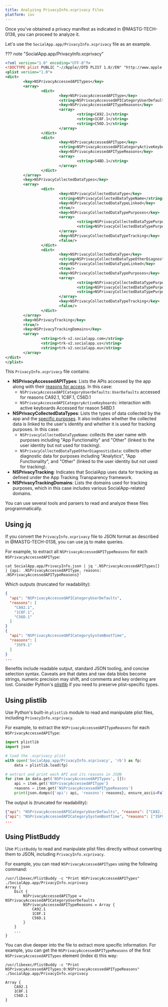 ```yaml
---
title: Analyzing PrivacyInfo.xcprivacy Files
platform: ios
---
```


Once you've obtained a privacy manifest as indicated in @MASTG-TECH-0136, you can proceed to analyze it.

Let's use the `SocialApp.app/PrivacyInfo.xcprivacy` file as an example.

??? note "SocialApp.app/PrivacyInfo.xcprivacy"

  ```xml
  <?xml version="1.0" encoding="UTF-8"?>
  <!DOCTYPE plist PUBLIC "-//Apple//DTD PLIST 1.0//EN" "http://www.apple.com/DTDs/PropertyList-1.0.dtd">
  <plist version="1.0">
  <dict>
          <key>NSPrivacyAccessedAPITypes</key>
          <array>
                  <dict>
                          <key>NSPrivacyAccessedAPIType</key>
                          <string>NSPrivacyAccessedAPICategoryUserDefaults</string>
                          <key>NSPrivacyAccessedAPITypeReasons</key>
                          <array>
                                  <string>CA92.1</string>
                                  <string>1C8F.1</string>
                                  <string>C56D.1</string>
                          </array>
                  </dict>
                  <dict>
                          <key>NSPrivacyAccessedAPIType</key>
                          <string>NSPrivacyAccessedAPICategoryActiveKeyboards</string>
                          <key>NSPrivacyAccessedAPITypeReasons</key>
                          <array>
                                  <string>54BD.1</string>
                          </array>
                  </dict>
          </array>
          <key>NSPrivacyCollectedDataTypes</key>
          <array>
                  <dict>
                          <key>NSPrivacyCollectedDataType</key>
                          <string>NSPrivacyCollectedDataTypeName</string>
                          <key>NSPrivacyCollectedDataTypeLinked</key>
                          <true/>
                          <key>NSPrivacyCollectedDataTypePurposes</key>
                          <array>
                                  <string>NSPrivacyCollectedDataTypePurposeAppFunctionality</string>
                                  <string>NSPrivacyCollectedDataTypePurposeOther</string>
                          </array>
                          <key>NSPrivacyCollectedDataTypeTracking</key>
                          <false/>
                  </dict>
                  <dict>
                          <key>NSPrivacyCollectedDataType</key>
                          <string>NSPrivacyCollectedDataTypeOtherDiagnosticData</string>
                          <key>NSPrivacyCollectedDataTypeLinked</key>
                          <true/>
                          <key>NSPrivacyCollectedDataTypePurposes</key>
                          <array>
                                  <string>NSPrivacyCollectedDataTypePurposeAnalytics</string>
                                  <string>NSPrivacyCollectedDataTypePurposeAppFunctionality</string>
                                  <string>NSPrivacyCollectedDataTypePurposeOther</string>
                          </array>
                          <key>NSPrivacyCollectedDataTypeTracking</key>
                          <false/>
                  </dict>
          </array>
          <key>NSPrivacyTracking</key>
          <true/>
          <key>NSPrivacyTrackingDomains</key>
          <array>
                  <string>trk-v2.socialapp.com</string>
                  <string>trk-v2.socialapp.us</string>
                  <string>trk-v2.socialapp.eu</string>
          </array>
  </dict>
  </plist>
  ```

This `PrivacyInfo.xcprivacy` file contains:

- **NSPrivacyAccessedAPITypes**: Lists the APIs accessed by the app along with their [reasons for access](https://developer.apple.com/documentation/bundleresources/app-privacy-configuration/nsprivacyaccessedapitypes/nsprivacyaccessedapitypereasons). In this case:
    - `NSPrivacyAccessedAPICategoryUserDefaults`: `UserDefaults` accessed for reasons CA92.1, 1C8F.1, C56D.1
    - `NSPrivacyAccessedAPICategoryActiveKeyboards`: interaction with active keyboards Accessed for reason 54BD.1
- **NSPrivacyCollectedDataTypes**: Lists the types of data collected by the app and the [specific purposes](https://developer.apple.com/documentation/bundleresources/app-privacy-configuration/nsprivacycollecteddatatypes/nsprivacycollecteddatatypepurposes). It also indicates whether the collected data is linked to the user's identity and whether it is used for tracking purposes. In this case:
    - `NSPrivacyCollectedDataTypeName`: collects the user name with purposes including "App Functionality" and "Other" (linked to the user identity but not used for tracking).
    - `NSPrivacyCollectedDataTypeOtherDiagnosticData`: collects other diagnostic data for purposes including "Analytics", "App Functionality", and "Other" (linked to the user identity but not used for tracking).
- **NSPrivacyTracking**: Indicates that SocialApp uses data for tracking as defined under the App Tracking Transparency framework.
- **NSPrivacyTrackingDomains**: Lists the domains used for tracking purposes, which in this case includes various SocialApp-related domains.

You can use several tools and parsers to read and analyze these files programmatically.

## Using jq

If you convert the `PrivacyInfo.xcprivacy` file to JSON format as described in @MASTG-TECH-0138, you can use jq to make queries.

For example, to extract all `NSPrivacyAccessedAPITypeReasons` for each `NSPrivacyAccessedAPIType`:

```console
cat SocialApp.app/PrivacyInfo.json | jq '.NSPrivacyAccessedAPITypes[] | {api: .NSPrivacyAccessedAPIType, reasons: .NSPrivacyAccessedAPITypeReasons}'
```

Which outputs (truncated for readability):

```json
{
  "api": "NSPrivacyAccessedAPICategoryUserDefaults",
  "reasons": [
    "CA92.1",
    "1C8F.1",
    "C56D.1"
  ]
}
{
  "api": "NSPrivacyAccessedAPICategorySystemBootTime",
  "reasons": [
    "35F9.1"
  ]
}
...
```

Benefits include readable output, standard JSON tooling, and concise selection syntax. Caveats are that dates and raw data blobs become strings, numeric precision may shift,  and comments and key ordering are lost. Consider Python's [plistlib](https://docs.python.org/3/library/plistlib.html) if you need to preserve plist-specific types.

## Using plistlib

Use Python's built-in `plistlib` module to read and manipulate plist files, including `PrivacyInfo.xcprivacy`.

For example, to extract the `NSPrivacyAccessedAPITypeReasons` for each `NSPrivacyAccessedAPIType`:

```python
import plistlib
import json

# load the .xcprivacy plist
with open('SocialApp.app/PrivacyInfo.xcprivacy', 'rb') as fp:
    data = plistlib.load(fp)

# extract and print each API and its reasons in JSON
for item in data.get('NSPrivacyAccessedAPITypes', []):
    api = item.get('NSPrivacyAccessedAPIType')
    reasons = item.get('NSPrivacyAccessedAPITypeReasons')
    print(json.dumps({'api': api, 'reasons': reasons}, ensure_ascii=False))
```

The output is (truncated for readability):

```json
{"api": "NSPrivacyAccessedAPICategoryUserDefaults", "reasons": ["CA92.1", "1C8F.1", "C56D.1"]}
{"api": "NSPrivacyAccessedAPICategorySystemBootTime", "reasons": ["35F9.1"]}
...
```

## Using PlistBuddy

Use `PlistBuddy` to read and manipulate plist files directly without converting them to JSON, including `PrivacyInfo.xcprivacy`.

For example, you can read `NSPrivacyAccessedAPITypes` using the following command:

```console
/usr/libexec/PlistBuddy -c "Print NSPrivacyAccessedAPITypes" ./SocialApp.app/PrivacyInfo.xcprivacy
Array {
    Dict {
        NSPrivacyAccessedAPIType = NSPrivacyAccessedAPICategoryUserDefaults
        NSPrivacyAccessedAPITypeReasons = Array {
            CA92.1
            1C8F.1
            C56D.1
        }
    }
    ...
}
```

You can dive deeper into the file to extract more specific information. For example, you can get the `NSPrivacyAccessedAPITypeReasons` of the first `NSPrivacyAccessedAPITypes` element (index `0`) this way:

```console
/usr/libexec/PlistBuddy -c "Print NSPrivacyAccessedAPITypes:0:NSPrivacyAccessedAPITypeReasons" ./SocialApp.app/PrivacyInfo.xcprivacy

Array {
    CA92.1
    1C8F.1
    C56D.1
}
```
